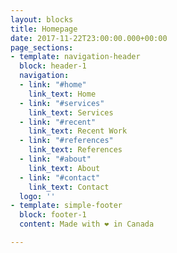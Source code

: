 ```yaml
---
layout: blocks
title: Homepage
date: 2017-11-22T23:00:00.000+00:00
page_sections:
- template: navigation-header
  block: header-1
  navigation:
  - link: "#home"
    link_text: Home
  - link: "#services"
    link_text: Services
  - link: "#recent"
    link_text: Recent Work
  - link: "#references"
    link_text: References
  - link: "#about"
    link_text: About
  - link: "#contact"
    link_text: Contact
  logo: ''
- template: simple-footer
  block: footer-1
  content: Made with ❤︎ in Canada

---
```

